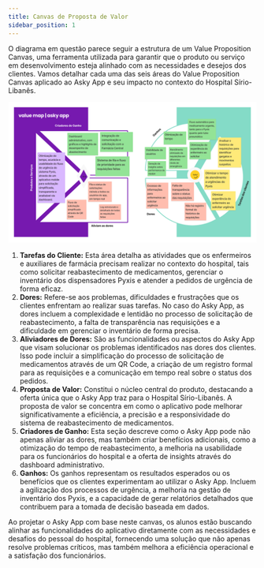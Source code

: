 ```yaml
---
title: Canvas de Proposta de Valor
sidebar_position: 1
---
```


O diagrama em questão parece seguir a estrutura de um Value Proposition Canvas, uma ferramenta utilizada para garantir que o produto ou serviço em desenvolvimento esteja alinhado com as necessidades e desejos dos clientes. Vamos detalhar cada uma das seis áreas do Value Proposition Canvas aplicado ao Asky App e seu impacto no contexto do Hospital Sírio-Libanês.

![alt text](../../../static/img/canvas.png)

1. **Tarefas do Cliente:** Esta área detalha as atividades que os enfermeiros e auxiliares de farmácia precisam realizar no contexto do hospital, tais como solicitar reabastecimento de medicamentos, gerenciar o inventário dos dispensadores Pyxis e atender a pedidos de urgência de forma eficaz.
2. **Dores:** Refere-se aos problemas, dificuldades e frustrações que os clientes enfrentam ao realizar suas tarefas. No caso do Asky App, as dores incluem a complexidade e lentidão no processo de solicitação de reabastecimento, a falta de transparência nas requisições e a dificuldade em gerenciar o inventário de forma precisa.
3. **Aliviadores de Dores:** São as funcionalidades ou aspectos do Asky App que visam solucionar os problemas identificados nas dores dos clientes. Isso pode incluir a simplificação do processo de solicitação de medicamentos através de um QR Code, a criação de um registro formal para as requisições e a comunicação em tempo real sobre o status dos pedidos.
4. **Proposta de Valor:** Constitui o núcleo central do produto, destacando a oferta única que o Asky App traz para o Hospital Sírio-Libanês. A proposta de valor se concentra em como o aplicativo pode melhorar significativamente a eficiência, a precisão e a responsividade do sistema de reabastecimento de medicamentos.
5. **Criadores de Ganho:** Esta seção descreve como o Asky App pode não apenas aliviar as dores, mas também criar benefícios adicionais, como a otimização do tempo de reabastecimento, a melhoria na usabilidade para os funcionários do hospital e a oferta de insights através do dashboard administrativo.
6. **Ganhos:** Os ganhos representam os resultados esperados ou os benefícios que os clientes experimentam ao utilizar o Asky App. Incluem a agilização dos processos de urgência, a melhoria na gestão de inventário dos Pyxis, e a capacidade de gerar relatórios detalhados que contribuem para a tomada de decisão baseada em dados.

Ao projetar o Asky App com base neste canvas, os alunos estão buscando alinhar as funcionalidades do aplicativo diretamente com as necessidades e desafios do pessoal do hospital, fornecendo uma solução que não apenas resolve problemas críticos, mas também melhora a eficiência operacional e a satisfação dos funcionários.




